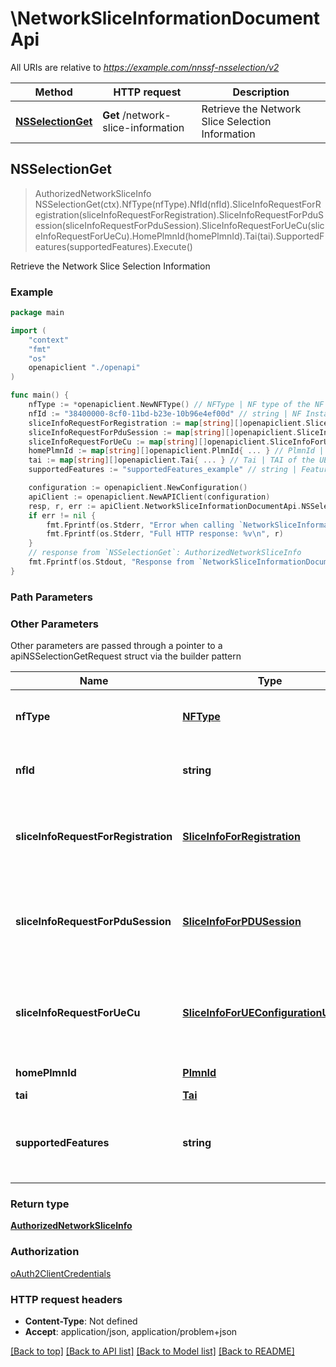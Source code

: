 # \NetworkSliceInformationDocumentApi

All URIs are relative to *https://example.com/nnssf-nsselection/v2*

Method | HTTP request | Description
------------- | ------------- | -------------
[**NSSelectionGet**](NetworkSliceInformationDocumentApi.md#NSSelectionGet) | **Get** /network-slice-information | Retrieve the Network Slice Selection Information



## NSSelectionGet

> AuthorizedNetworkSliceInfo NSSelectionGet(ctx).NfType(nfType).NfId(nfId).SliceInfoRequestForRegistration(sliceInfoRequestForRegistration).SliceInfoRequestForPduSession(sliceInfoRequestForPduSession).SliceInfoRequestForUeCu(sliceInfoRequestForUeCu).HomePlmnId(homePlmnId).Tai(tai).SupportedFeatures(supportedFeatures).Execute()

Retrieve the Network Slice Selection Information

### Example

```go
package main

import (
    "context"
    "fmt"
    "os"
    openapiclient "./openapi"
)

func main() {
    nfType := *openapiclient.NewNFType() // NFType | NF type of the NF service consumer
    nfId := "38400000-8cf0-11bd-b23e-10b96e4ef00d" // string | NF Instance ID of the NF service consumer
    sliceInfoRequestForRegistration := map[string][]openapiclient.SliceInfoForRegistration{ ... } // SliceInfoForRegistration | Requested network slice information during Registration procedure (optional)
    sliceInfoRequestForPduSession := map[string][]openapiclient.SliceInfoForPDUSession{ ... } // SliceInfoForPDUSession | Requested network slice information during PDU session establishment procedure (optional)
    sliceInfoRequestForUeCu := map[string][]openapiclient.SliceInfoForUEConfigurationUpdate{ ... } // SliceInfoForUEConfigurationUpdate | Requested network slice information during UE confuguration update procedure (optional)
    homePlmnId := map[string][]openapiclient.PlmnId{ ... } // PlmnId | PLMN ID of the HPLMN (optional)
    tai := map[string][]openapiclient.Tai{ ... } // Tai | TAI of the UE (optional)
    supportedFeatures := "supportedFeatures_example" // string | Features required to be supported by the NFs in the target slice instance (optional)

    configuration := openapiclient.NewConfiguration()
    apiClient := openapiclient.NewAPIClient(configuration)
    resp, r, err := apiClient.NetworkSliceInformationDocumentApi.NSSelectionGet(context.Background()).NfType(nfType).NfId(nfId).SliceInfoRequestForRegistration(sliceInfoRequestForRegistration).SliceInfoRequestForPduSession(sliceInfoRequestForPduSession).SliceInfoRequestForUeCu(sliceInfoRequestForUeCu).HomePlmnId(homePlmnId).Tai(tai).SupportedFeatures(supportedFeatures).Execute()
    if err != nil {
        fmt.Fprintf(os.Stderr, "Error when calling `NetworkSliceInformationDocumentApi.NSSelectionGet``: %v\n", err)
        fmt.Fprintf(os.Stderr, "Full HTTP response: %v\n", r)
    }
    // response from `NSSelectionGet`: AuthorizedNetworkSliceInfo
    fmt.Fprintf(os.Stdout, "Response from `NetworkSliceInformationDocumentApi.NSSelectionGet`: %v\n", resp)
}
```

### Path Parameters



### Other Parameters

Other parameters are passed through a pointer to a apiNSSelectionGetRequest struct via the builder pattern


Name | Type | Description  | Notes
------------- | ------------- | ------------- | -------------
 **nfType** | [**NFType**](NFType.md) | NF type of the NF service consumer | 
 **nfId** | **string** | NF Instance ID of the NF service consumer | 
 **sliceInfoRequestForRegistration** | [**SliceInfoForRegistration**](SliceInfoForRegistration.md) | Requested network slice information during Registration procedure | 
 **sliceInfoRequestForPduSession** | [**SliceInfoForPDUSession**](SliceInfoForPDUSession.md) | Requested network slice information during PDU session establishment procedure | 
 **sliceInfoRequestForUeCu** | [**SliceInfoForUEConfigurationUpdate**](SliceInfoForUEConfigurationUpdate.md) | Requested network slice information during UE confuguration update procedure | 
 **homePlmnId** | [**PlmnId**](PlmnId.md) | PLMN ID of the HPLMN | 
 **tai** | [**Tai**](Tai.md) | TAI of the UE | 
 **supportedFeatures** | **string** | Features required to be supported by the NFs in the target slice instance | 

### Return type

[**AuthorizedNetworkSliceInfo**](AuthorizedNetworkSliceInfo.md)

### Authorization

[oAuth2ClientCredentials](../README.md#oAuth2ClientCredentials)

### HTTP request headers

- **Content-Type**: Not defined
- **Accept**: application/json, application/problem+json

[[Back to top]](#) [[Back to API list]](../README.md#documentation-for-api-endpoints)
[[Back to Model list]](../README.md#documentation-for-models)
[[Back to README]](../README.md)

